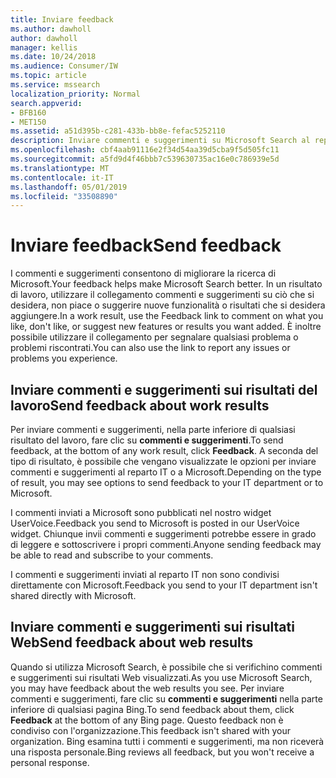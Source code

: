 ```yaml
---
title: Inviare feedback
ms.author: dawholl
author: dawholl
manager: kellis
ms.date: 10/24/2018
ms.audience: Consumer/IW
ms.topic: article
ms.service: mssearch
localization_priority: Normal
search.appverid:
- BFB160
- MET150
ms.assetid: a51d395b-c281-433b-bb8e-fefac5252110
description: Inviare commenti e suggerimenti su Microsoft Search al reparto IT o Microsoft
ms.openlocfilehash: cbf4aab91116e2f34d54aa39d5cba9f5d505fc11
ms.sourcegitcommit: a5fd9d4f46bbb7c539630735ac16e0c786939e5d
ms.translationtype: MT
ms.contentlocale: it-IT
ms.lasthandoff: 05/01/2019
ms.locfileid: "33508890"
---
```

# <a name="send-feedback"></a><span data-ttu-id="7929e-103">Inviare feedback</span><span class="sxs-lookup"><span data-stu-id="7929e-103">Send feedback</span></span>

<span data-ttu-id="7929e-104">I commenti e suggerimenti consentono di migliorare la ricerca di Microsoft.</span><span class="sxs-lookup"><span data-stu-id="7929e-104">Your feedback helps make Microsoft Search better.</span></span> <span data-ttu-id="7929e-105">In un risultato di lavoro, utilizzare il collegamento commenti e suggerimenti su ciò che si desidera, non piace o suggerire nuove funzionalità o risultati che si desidera aggiungere.</span><span class="sxs-lookup"><span data-stu-id="7929e-105">In a work result, use the Feedback link to comment on what you like, don't like, or suggest new features or results you want added.</span></span> <span data-ttu-id="7929e-106">È inoltre possibile utilizzare il collegamento per segnalare qualsiasi problema o problemi riscontrati.</span><span class="sxs-lookup"><span data-stu-id="7929e-106">You can also use the link to report any issues or problems you experience.</span></span>
  
## <a name="send-feedback-about-work-results"></a><span data-ttu-id="7929e-107">Inviare commenti e suggerimenti sui risultati del lavoro</span><span class="sxs-lookup"><span data-stu-id="7929e-107">Send feedback about work results</span></span>

<span data-ttu-id="7929e-108">Per inviare commenti e suggerimenti, nella parte inferiore di qualsiasi risultato del lavoro, fare clic su **commenti e suggerimenti**.</span><span class="sxs-lookup"><span data-stu-id="7929e-108">To send feedback, at the bottom of any work result, click **Feedback**.</span></span> <span data-ttu-id="7929e-109">A seconda del tipo di risultato, è possibile che vengano visualizzate le opzioni per inviare commenti e suggerimenti al reparto IT o a Microsoft.</span><span class="sxs-lookup"><span data-stu-id="7929e-109">Depending on the type of result, you may see options to send feedback to your IT department or to Microsoft.</span></span>
  
<span data-ttu-id="7929e-110">I commenti inviati a Microsoft sono pubblicati nel nostro widget UserVoice.</span><span class="sxs-lookup"><span data-stu-id="7929e-110">Feedback you send to Microsoft is posted in our UserVoice widget.</span></span> <span data-ttu-id="7929e-111">Chiunque invii commenti e suggerimenti potrebbe essere in grado di leggere e sottoscrivere i propri commenti.</span><span class="sxs-lookup"><span data-stu-id="7929e-111">Anyone sending feedback may be able to read and subscribe to your comments.</span></span>
  
<span data-ttu-id="7929e-112">I commenti e suggerimenti inviati al reparto IT non sono condivisi direttamente con Microsoft.</span><span class="sxs-lookup"><span data-stu-id="7929e-112">Feedback you send to your IT department isn't shared directly with Microsoft.</span></span>
  
## <a name="send-feedback-about-web-results"></a><span data-ttu-id="7929e-113">Inviare commenti e suggerimenti sui risultati Web</span><span class="sxs-lookup"><span data-stu-id="7929e-113">Send feedback about web results</span></span>

<span data-ttu-id="7929e-114">Quando si utilizza Microsoft Search, è possibile che si verifichino commenti e suggerimenti sui risultati Web visualizzati.</span><span class="sxs-lookup"><span data-stu-id="7929e-114">As you use Microsoft Search, you may have feedback about the web results you see.</span></span> <span data-ttu-id="7929e-115">Per inviare commenti e suggerimenti, fare clic su **commenti e suggerimenti** nella parte inferiore di qualsiasi pagina Bing.</span><span class="sxs-lookup"><span data-stu-id="7929e-115">To send feedback about them, click **Feedback** at the bottom of any Bing page.</span></span> <span data-ttu-id="7929e-116">Questo feedback non è condiviso con l'organizzazione.</span><span class="sxs-lookup"><span data-stu-id="7929e-116">This feedback isn't shared with your organization.</span></span> <span data-ttu-id="7929e-117">Bing esamina tutti i commenti e suggerimenti, ma non riceverà una risposta personale.</span><span class="sxs-lookup"><span data-stu-id="7929e-117">Bing reviews all feedback, but you won't receive a personal response.</span></span> 

  

